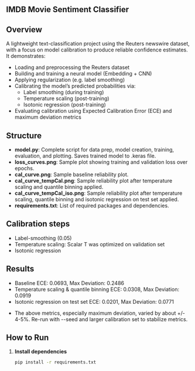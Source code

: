 ## IMDB Movie Sentiment Classifier

## Overview
A lightweight text-classification project using the Reuters newswire dataset, with a focus on model calibration to produce reliable confidence estimates. It demonstrates: 

- Loading and preprocessing the Reuters dataset
- Building and training a neural model (Embedding + CNN)
- Applying regularization (e.g. label smoothing)
- Calibrating the model’s predicted probabilities via:
  - Label smoothing (during training)
  - Temperature scaling (post-training)
  - Isotonic regression (post-training)
- Evaluating calibration using Expected Calibration Error (ECE) and maximum deviation metrics

## Structure
- **model.py**: Complete script for data prep, model creation, training, evaluation, and plotting.  Saves trained model to .keras file.
- **loss_curves.png**: Sample plot showing training and validation loss over epochs.
- **cal_curve.png**: Sample baseline reliability plot.
- **cal_curve_tempCal.png**: Sample reliability plot after temperature scaling and quantile binning applied.
- **cal_curve_tempCal_iso.png**: Sample reliability plot after temperature scaling, quantile binning and isotonic regression on test set applied.
- **requirements.txt**: List of required packages and dependencies.

## Calibration steps 
- Label-smoothing (0.05)
- Temperature scaling:  Scalar T was optimized on validation set
- Isotonic regression

## Results
+ Baseline ECE: 0.0693, Max Deviation: 0.2486
+ Temperature scaling & quantile binning ECE: 0.0308, Max Deviation: 0.0919
+ Isotonic regression on test set ECE: 0.0201, Max Deviation: 0.0771

- The above metrics, especially maximum deviation, varied by about +/- 4-5%.  Re-run with --seed and larger calibration set to stabilize metrics.

## How to Run
1. **Install dependencies**  
   ```bash
   pip install -r requirements.txt

